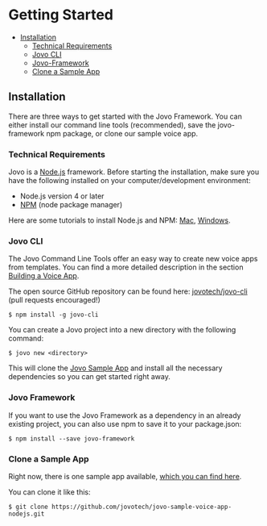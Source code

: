 # Getting Started

* [Installation](#installation)
  * [Technical Requirements](#technical-requirements)
  * [Jovo CLI](#jovo-cli)
  * [Jovo-Framework](#jovo-framework)
  * [Clone a Sample App](#clone-a-sample-app)


## Installation

There are three ways to get started with the Jovo Framework. You can either install our command line tools (recommended), save the jovo-framework npm package, or clone our sample voice app.

### Technical Requirements

Jovo is a [Node.js](https://nodejs.org/) framework. Before starting the installation, make sure you have the following installed on your computer/development environment:

* Node.js version 4 or later
* [NPM](https://www.npmjs.com/) (node package manager)

Here are some tutorials to install Node.js and NPM: [Mac](http://blog.teamtreehouse.com/install-node-js-npm-mac), [Windows](http://blog.teamtreehouse.com/install-node-js-npm-windows).

### Jovo CLI

The Jovo Command Line Tools offer an easy way to create new voice apps from templates. You can find a more detailed description in the section [Building a Voice App](./docs/building-a-voice-app).

The open source GitHub repository can be found here: [jovotech/jovo-cli](https://github.com/jovotech/jovo-cli) (pull requests encouraged!)

```
$ npm install -g jovo-cli
```

You can create a Jovo project into a new directory with the following command:

```
$ jovo new <directory>
```

This will clone the [Jovo Sample App](#clone-a-sample-app) and install all the necessary dependencies so you can get started right away.

### Jovo Framework
If you want to use the Jovo Framework as a dependency in an already existing project, you can also use npm to save it to your package.json:

```
$ npm install --save jovo-framework
```

### Clone a Sample App

Right now, there is one sample app available, [which you can find here](https://github.com/jovotech/jovo-sample-voice-app-nodejs).

You can clone it like this:

```
$ git clone https://github.com/jovotech/jovo-sample-voice-app-nodejs.git
```